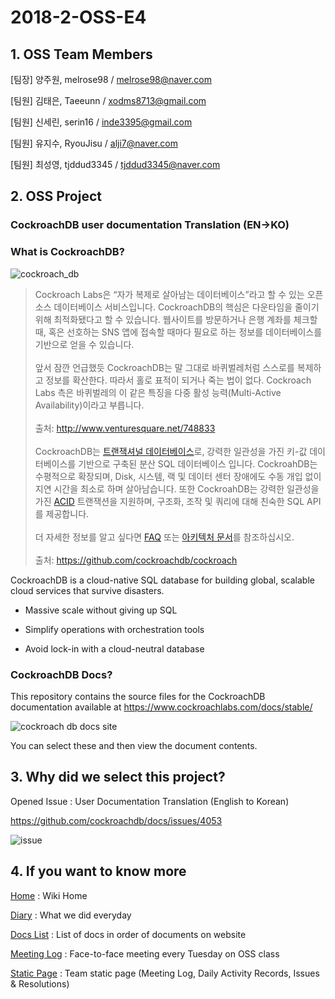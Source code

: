 # 2018-2-OSS-E4

## 1. OSS Team Members

[팀장] 양주원,  melrose98 / melrose98@naver.com <br>

[팀원] 김태은, Taeeunn / xodms8713@gmail.com <br>

[팀원] 신세린, serin16 / inde3395@gmail.com <br>

[팀원] 유지수, RyouJisu / alji7@naver.com <br> 

[팀원] 최성영, tjddud3345 / tjddud3345@naver.com <br>

## 2. OSS Project

### CockroachDB user documentation Translation (EN->KO) 

### What is CockroachDB? <br>

 ![cockroach_db](https://user-images.githubusercontent.com/32799078/49074189-86b77480-f277-11e8-93dd-3a92effbe6ad.png) <br>
 
> Cockroach Labs은 “자가 복제로 살아남는 데이터베이스”라고 할 수 있는 오픈소스 데이터베이스 서비스입니다. CockroachDB의 핵심은 다운타임을 줄이기 위해 최적화됐다고 할 수 있습니다. 웹사이트를 방문하거나 은행 계좌를 체크할 때, 혹은 선호하는 SNS 앱에 접속할 때마다 필요로 하는 정보를 데이터베이스를 기반으로 얻을 수 있습니다. <br> <br>
앞서 잠깐 언급했듯 CockroachDB는 말 그대로 바퀴벌레처럼 스스로를 복제하고 정보를 확산한다. 따라서 홀로 표적이 되거나 죽는 법이 없다. Cockroach Labs 측은 바퀴벌레의 이 같은 특징을 다중 활성 능력(Multi-Active Availability)이라고 부릅니다. <br> <br>
출처: http://www.venturesquare.net/748833<br><br>
CockroachDB는 [트랜잭셔널 데이터베이스](https://en.wikipedia.org/wiki/Transactional_database)로, 강력한 일관성을 가진 키-값 데이터베이스를 기반으로 구축된 분산 SQL 데이터베이스 입니다. CockroahDB는 수평적으로 확장되며, Disk, 시스템, 랙 및 데이터 센터 장애에도 수동 개입 없이 지연 시간을 최소로 하며 살아남습니다. 또한 CockroahDB는 강력한 일관성을 가진 [ACID](https://ko.wikipedia.org/wiki/ACID) 트랜잭션을 지원하며, 구조화, 조작 및 쿼리에 대해 친숙한 SQL API를 제공합니다. <br> <br>
더 자세한 정보를 알고 싶다면 [FAQ](https://www.cockroachlabs.com/docs/stable/frequently-asked-questions.html) 또는 [아키텍처 문서](https://www.cockroachlabs.com/docs/stable/architecture/overview.html)를 참조하십시오.<br><br>
출처: https://github.com/cockroachdb/cockroach


CockroachDB is a cloud-native SQL database for building global, scalable cloud services that survive disasters. <br>

- Massive scale without giving up SQL <br>

- Simplify operations with orchestration tools <br>

- Avoid lock-in with a cloud-neutral database <br>

### CockroachDB Docs?

 This repository contains the source files for the CockroachDB documentation available at https://www.cockroachlabs.com/docs/stable/

 ![cockroach db docs site](https://user-images.githubusercontent.com/38908158/49432909-15863d00-f7f4-11e8-9a75-5b5f13d25d6b.PNG)

   You can select these and then view the document contents.


## 3. Why did we select this project? 

 Opened Issue : User Documentation Translation (English to Korean)

 https://github.com/cockroachdb/docs/issues/4053

 ![issue](https://user-images.githubusercontent.com/32799078/49083069-dc4b4b80-f28e-11e8-877d-1c8916a9dfdc.png)


## 4. If you want to know more

[Home](https://github.com/18-2-SKKU-OSS/2018-2-OSS-E4/wiki) : Wiki Home <br>

[Diary](https://github.com/18-2-SKKU-OSS/2018-2-OSS-E4/wiki/Diary) : What we did everyday <br>

[Docs List](https://github.com/18-2-SKKU-OSS/2018-2-OSS-E4/wiki/Docs-List) : List of docs in order of documents on website <br>

[Meeting Log](https://github.com/18-2-SKKU-OSS/2018-2-OSS-E4/wiki/Meeting-Log) : Face-to-face meeting every Tuesday on OSS class <br>

[Static Page](https://melrose98.wordpress.com) : Team static page (Meeting Log, Daily Activity Records, Issues & Resolutions)

